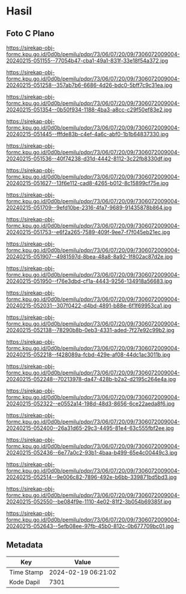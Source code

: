 # Hasil

## Foto C Plano

https://sirekap-obj-formc.kpu.go.id/0d0b/pemilu/pdpr/73/06/07/20/09/7306072009004-20240215-051155--77054b47-cba1-49a1-831f-33e18f54a372.jpg

https://sirekap-obj-formc.kpu.go.id/0d0b/pemilu/pdpr/73/06/07/20/09/7306072009004-20240215-051258--357ab7b6-6686-4d26-bdc0-5bff7c9c31ea.jpg

https://sirekap-obj-formc.kpu.go.id/0d0b/pemilu/pdpr/73/06/07/20/09/7306072009004-20240215-051354--0b50f934-1188-4ba3-a8cc-c29f50ef83e2.jpg

https://sirekap-obj-formc.kpu.go.id/0d0b/pemilu/pdpr/73/06/07/20/09/7306072009004-20240215-051445--fffde83b-c4ef-4a6c-abf0-1b1b64837330.jpg

https://sirekap-obj-formc.kpu.go.id/0d0b/pemilu/pdpr/73/06/07/20/09/7306072009004-20240215-051536--40f74238-d31d-4442-8112-3c22fb8330df.jpg

https://sirekap-obj-formc.kpu.go.id/0d0b/pemilu/pdpr/73/06/07/20/09/7306072009004-20240215-051627--13f6e112-cad8-4265-b012-8c15899cf75e.jpg

https://sirekap-obj-formc.kpu.go.id/0d0b/pemilu/pdpr/73/06/07/20/09/7306072009004-20240215-051709--9efd10be-2316-4fa7-9689-91435878b864.jpg

https://sirekap-obj-formc.kpu.go.id/0d0b/pemilu/pdpr/73/06/07/20/09/7306072009004-20240215-051753--e6f2a265-7589-409f-9ee7-f7f045eb21ec.jpg

https://sirekap-obj-formc.kpu.go.id/0d0b/pemilu/pdpr/73/06/07/20/09/7306072009004-20240215-051907--4981597d-8bea-48a8-8a92-1f802ac87d2e.jpg

https://sirekap-obj-formc.kpu.go.id/0d0b/pemilu/pdpr/73/06/07/20/09/7306072009004-20240215-051950--f76e3dbd-cf1a-4443-9256-134918a56683.jpg

https://sirekap-obj-formc.kpu.go.id/0d0b/pemilu/pdpr/73/06/07/20/09/7306072009004-20240215-052031--307f0422-d4bd-4891-b88e-6f1f69953ca1.jpg

https://sirekap-obj-formc.kpu.go.id/0d0b/pemilu/pdpr/73/06/07/20/09/7306072009004-20240215-052138--78290b8b-0eb3-4331-aded-7f27e92c99b2.jpg

https://sirekap-obj-formc.kpu.go.id/0d0b/pemilu/pdpr/73/06/07/20/09/7306072009004-20240215-052218--f428089a-fcbd-429e-af08-44dc1ac3011b.jpg

https://sirekap-obj-formc.kpu.go.id/0d0b/pemilu/pdpr/73/06/07/20/09/7306072009004-20240215-052248--70213978-da47-428b-b2a2-d2195c264e4a.jpg

https://sirekap-obj-formc.kpu.go.id/0d0b/pemilu/pdpr/73/06/07/20/09/7306072009004-20240215-052322--e0552a14-198d-48d3-8656-6ce22aeda8f6.jpg

https://sirekap-obj-formc.kpu.go.id/0d0b/pemilu/pdpr/73/06/07/20/09/7306072009004-20240215-052400--26a31d65-29c3-4495-81e4-63c555fbf2ee.jpg

https://sirekap-obj-formc.kpu.go.id/0d0b/pemilu/pdpr/73/06/07/20/09/7306072009004-20240215-052436--6e77a0c2-93b1-4baa-b499-65e4c00449c3.jpg

https://sirekap-obj-formc.kpu.go.id/0d0b/pemilu/pdpr/73/06/07/20/09/7306072009004-20240215-052514--9e006c82-7896-492e-b6bb-339871bd5bd3.jpg

https://sirekap-obj-formc.kpu.go.id/0d0b/pemilu/pdpr/73/06/07/20/09/7306072009004-20240215-052550--be084f9e-1110-4e02-81f2-3b054b69385f.jpg

https://sirekap-obj-formc.kpu.go.id/0d0b/pemilu/pdpr/73/06/07/20/09/7306072009004-20240215-052643--5efb08ee-97fb-45b0-812c-0b677709bc01.jpg


## Metadata

| Key        | Value               |
| ---------- | ------------------- |
| Time Stamp | 2024-02-19 06:21:02 |
| Kode Dapil | 7301                |



